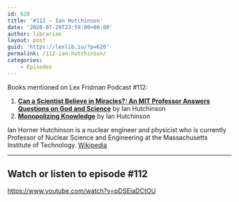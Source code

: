 ```yaml
---
id: 620
title: '#112 – Ian Hutchinson'
date: '2020-07-29T23:59:00+00:00'
author: librarian
layout: post
guid: 'https://lexlib.io/?p=620'
permalink: /112-ian-hutchinson/
categories:
    - Episodes
---
```


Books mentioned on Lex Fridman Podcast #112:

1. [**Can a Scientist Believe in Miracles?: An MIT Professor Answers Questions on God and Science**](https://amzn.to/3Xz6RCy) by Ian Hutchinson
2. **[Monopolizing Knowledge](https://amzn.to/3UkjMpi)** by Ian Hutchinson

Ian Horner Hutchinson is a nuclear engineer and physicist who is currently Professor of Nuclear Science and Engineering at the Massachusetts Institute of Technology. [Wikipedia](https://en.wikipedia.org/wiki/Ian_Hutchinson_(scientist))

- - - - - -

## Watch or listen to episode #112

<https://www.youtube.com/watch?v=pDSEjaDCtOU>